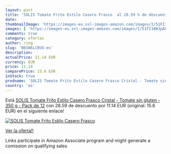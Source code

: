 ```yaml
---
layout: post
title: 'SOLIS Tomate Frito Estilo Casero Frasco  al 28.59 % de descuento'
date: 
thumbnailImage: 'https://images-eu.ssl-images-amazon.com/images/I/51FI18WJpAL._SL200_.jpg'
images: [ 'https://images-eu.ssl-images-amazon.com/images/I/51FI18WJpAL._SL200_.jpg' ]
comments: true
category: ofertas
author: ring
slug: 'B01N6LCBVU-es'
description:
actualPrice: 11.14 EUR
currency: EUR
price: 11.14
comparePrice: 15.6 EUR
inStock: true
prodname: 'SOLIS Tomate Frito Estilo Casero Frasco Cristal - Tomate sin gluten - 350 g - Pack de 12'
country: 'es'
---
```


Está [SOLIS Tomate Frito Estilo Casero Frasco Cristal - Tomate sin gluten - 350 g - Pack de 12](https://www.amazon.es/dp/B01N6LCBVU/?tag=tolees-21) con 28.59 de descuento por 11.14 EUR (original: 15.6 EUR) en el siguiente enlace!

[![SOLIS Tomate Frito Estilo Casero Frasco ](https://images-eu.ssl-images-amazon.com/images/I/51FI18WJpAL._SL200_.jpg)](https://www.amazon.es/dp/B01N6LCBVU/?tag=tolees-21)

[Ver la oferta!!](https://www.amazon.es/dp/B01N6LCBVU/?tag=tolees-21)

Links participate in Amazon Associate program and might generate a comission on qualifying sales



